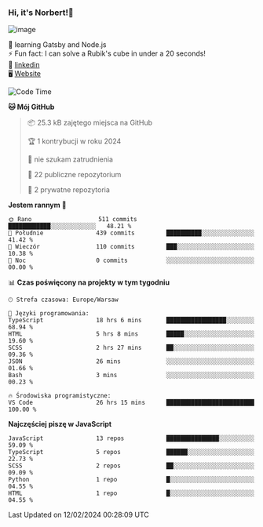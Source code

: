 ### Hi, it's Norbert!👋

![image](https://i.imgur.com/y3Fbv48.png)


🧠 learning Gatsby and Node.js <br>
⚡ Fun fact: I can solve a Rubik's cube in under a 20 seconds! <br>
👔 [linkedin](https://www.linkedin.com/in/norbert-%C5%82uszkiewicz-75b0891b3/) <br>
🖥 [Website](https://norbertluszkiewicz.pl/)<br>


<!--START_SECTION:waka-->
![Code Time](http://img.shields.io/badge/Code%20Time-2%2C123%20hrs%2023%20mins-blue)

**🐱 Mój GitHub** 

> 📦 25.3 kB zajętego miejsca na GitHub 
 > 
> 🏆 1 kontrybucji w roku 2024
 > 
> 🚫 nie szukam zatrudnienia
 > 
> 📜 22 publiczne repozytorium 
 > 
> 🔑 2 prywatne repozytoria 
 > 
**Jestem rannym 🐤** 

```text
🌞 Rano                   511 commits         ████████████░░░░░░░░░░░░░   48.21 % 
🌆 Południe               439 commits         ██████████░░░░░░░░░░░░░░░   41.42 % 
🌃 Wieczór                110 commits         ███░░░░░░░░░░░░░░░░░░░░░░   10.38 % 
🌙 Noc                    0 commits           ░░░░░░░░░░░░░░░░░░░░░░░░░   00.00 % 
```


📊 **Czas poświęcony na projekty w tym tygodniu** 

```text
🕑︎ Strefa czasowa: Europe/Warsaw

💬 Języki programowania: 
TypeScript               18 hrs 6 mins       █████████████████░░░░░░░░   68.94 % 
HTML                     5 hrs 8 mins        █████░░░░░░░░░░░░░░░░░░░░   19.60 % 
SCSS                     2 hrs 27 mins       ██░░░░░░░░░░░░░░░░░░░░░░░   09.36 % 
JSON                     26 mins             ░░░░░░░░░░░░░░░░░░░░░░░░░   01.66 % 
Bash                     3 mins              ░░░░░░░░░░░░░░░░░░░░░░░░░   00.23 % 

🔥 Środowiska programistyczne: 
VS Code                  26 hrs 15 mins      █████████████████████████   100.00 % 
```

**Najczęściej piszę w JavaScript** 

```text
JavaScript               13 repos            ███████████████░░░░░░░░░░   59.09 % 
TypeScript               5 repos             ██████░░░░░░░░░░░░░░░░░░░   22.73 % 
SCSS                     2 repos             ██░░░░░░░░░░░░░░░░░░░░░░░   09.09 % 
Python                   1 repo              █░░░░░░░░░░░░░░░░░░░░░░░░   04.55 % 
HTML                     1 repo              █░░░░░░░░░░░░░░░░░░░░░░░░   04.55 % 
```




 Last Updated on 12/02/2024 00:28:09 UTC
<!--END_SECTION:waka-->
